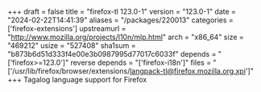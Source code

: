 +++
draft = false
title = "firefox-tl 123.0-1"
version = "123.0-1"
date = "2024-02-22T14:41:39"
aliases = "/packages/220013"
categories = ['firefox-extensions']
upstreamurl = "http://www.mozilla.org/projects/l10n/mlp.html"
arch = "x86_64"
size = "469212"
usize = "527408"
sha1sum = "b873b6d51d333f4e00e3b0987995d77017c6033f"
depends = "['firefox>=123.0']"
reverse depends = "['firefox-i18n']"
files = "['/usr/lib/firefox/browser/extensions/langpack-tl@firefox.mozilla.org.xpi']"
+++
Tagalog language support for Firefox